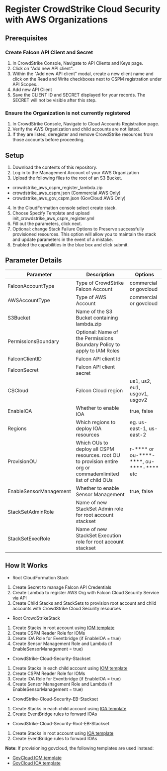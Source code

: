 # Register CrowdStrike Cloud Security with AWS Organizations

## Prerequisites

### Create Falcon API Client and Secret
1. In CrowdStrike Console, Navigate to API Clients and Keys page.
2. Click on "Add new API client".
3. Within the "Add new API client" modal, create a new client name and click on the Read and Write checkboxes next to CSPM registration under API Scopes..
4. Add new API Client
5. Save the CLIENT ID and SECRET displayed for your records. The SECRET will not be visible after this step.

### Ensure the Organization is not currently registered
1. In CrowdStrike Console, Navigate to Cloud Accounts Registration page.
2. Verify the AWS Organization and child accounts are not listed.
3. If they are listed, deregister and remove CrowdStrike resources from those accounts before proceeding.

## Setup
1. Download the contents of this repository.
2. Log in to the Management Account of your AWS Organization
3. Upload the following files to the root of an S3 Bucket.
- crowdstrike_aws_cspm_register_lambda.zip 
- crowdstrike_aws_cspm.json (Commercial AWS Only)
- crowdstrike_aws_gov_cspm.json (GovCloud AWS Only)
4. In the CloudFormation console select create stack.
5. Choose Specify Template and upload init_crowdstrike_aws_cspm_register.yml
6. Fill out the parameters, click next.
7. Optional: change Stack Failure Options to Preserve successfully provisioned resources. This option will allow you to maintain the stack and update parameters in the event of a mistake.
7. Enabled the capabilities in the blue box and click submit.

## Parameter Details
| Parameter | Description | Options |
|---|---|---|
|FalconAccountType| Type of CrowdStrike Falcon Account |commercial or govcloud|
|AWSAccountType| Type of AWS Account |commercial or govcloud|
|S3Bucket| Name of the S3 Bucket containing lambda.zip| |
|PermissionsBoundary| Optional: Name of the Permissions Boundary Policy to apply to IAM Roles||
|FalconClientID| Falcon API client Id | |
|FalconSecret| Falcon API client secret| |
|CSCloud| Falcon Cloud region| us1, us2, eu1, usgov1, usgov2|
|EnableIOA| Whether to enable IOA| true, false|
|Regions| Which regions to deploy IOA resources| eg. us-east-1, us-east-2|
|ProvisionOU| Which OUs to deploy all CSPM resources. root OU to provision entire org or commademlimited list of child OUs| r-**** or ou-\*\*\*\*-\*\*\*\*, ou-\*\*\*\*-\*\*\*\* etc|
|EnableSensorManagement| Whether to enable Sensor Management| true, false|
|StackSetAdminRole| Name of new StackSet Admin role for root account stackset||
|StackSetExecRole| Name of new StackSet Execution role for root account stackset||

## How It Works

- Root CloudFormation Stack 
1. Create Secret to manage Falcon API Credentials
2. Create Lambda to register AWS Org with Falcon Cloud Security Service via API
3. Create Child Stacks and StackSets to provision root account and child accounts with CrowdStrike Cloud Security resources
- Root CrowdStrikeStack
1. Create Stacks in root account using [IOM template](./crowdstrike_aws_cspm.json)
2. Create CSPM Reader Role for IOMs
3. Create IOA Role for Eventbridge (if EnableIOA = true)
4. Create Sensor Management Role and Lambda (if EnableSensorManagement = true)
- CrowdStrike-Cloud-Security-Stackset 
1. Create Stacks in each child account using [IOM template](./crowdstrike_aws_cspm.json)
2. Create CSPM Reader Role for IOMs
3. Create IOA Role for Eventbridge (if EnableIOA = true)
4. Create Sensor Management Role and Lambda (if EnableSensorManagement = true)
- CrowdStrike-Cloud-Security-EB-Stackset 
1. Create Stacks in each child account using [IOA template](https://cs-prod-cloudconnect-templates.s3.amazonaws.com/aws_cspm_cloudformation_eb_v2.json)
2. Create EventBridge rules to forward IOAs
- CrowdStrike-Cloud-Security-Root-EB-Stackset
1. Create Stacks in root account using [IOA template](https://cs-prod-cloudconnect-templates.s3.amazonaws.com/aws_cspm_cloudformation_eb_v2.json)
2. Create EventBridge rules to forward IOAs

**Note**: If provisioning govcloud, the following templates are used instead:
- [GovCloud IOM template](./crowdstrike_aws_gov_cspm.json)
- [GovCloud IOA template](https://cs-csgov-laggar-cloudconnect-templates.s3-us-gov-west-1.amazonaws.com/aws_cspm_cloudformation_eb_v2.json)